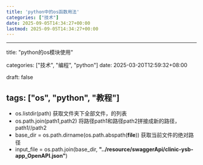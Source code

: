 ```yaml
---
title: 'python中的os函数用法'
categories: ["技术"]
date: 2025-09-05T14:34:27+00:00
lastmod: 2025-09-05T14:34:27+00:00
---
```



---
title: "python的os模块使用"

categories: ["技术", "编程", "python"]
date: 2025-03-20T12:59:32+08:00


draft: false


tags: ["os", "python", "教程"]
---

* os.listdir(path)
  获取文件夹下全部文件，的列表
* os.path.join(path1,path2)
  将路径path1和路径path2拼接成新的路径，path1//path2
* base_dir = os.path.dirname(os.path.abspath(__file__))
  获取当前文件的绝对路径
* input_file = os.path.join(base_dir, **"../resource/swaggerApi/clinic-ysb-app_OpenAPI.json"**)
